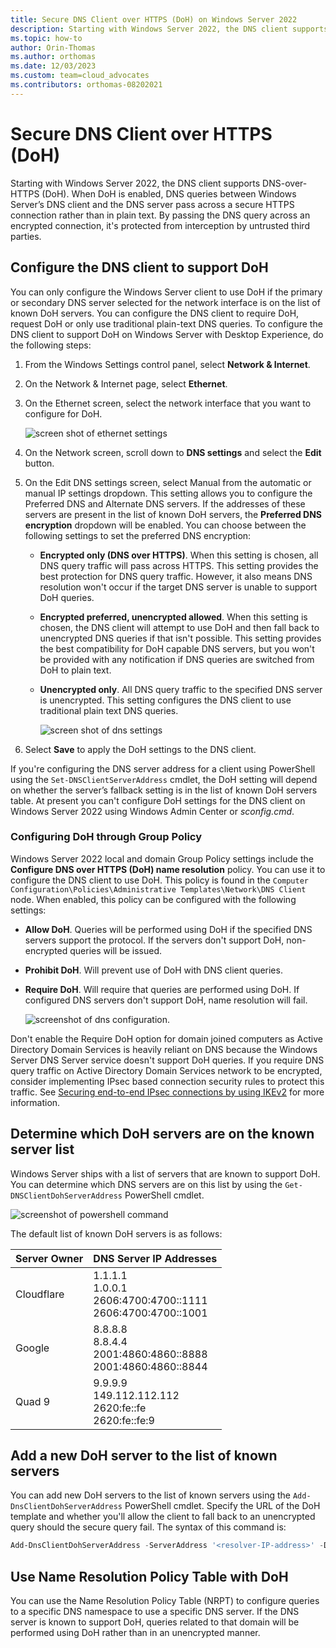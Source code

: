 ```yaml
---
title: Secure DNS Client over HTTPS (DoH) on Windows Server 2022
description: Starting with Windows Server 2022, the DNS client supports DNS-over-HTTPS (DoH). When DoH is enabled, DNS queries between Windows Server’s DNS client and the DNS server pass across a secure HTTPS connection rather than in plain text. By passing the DNS query across an encrypted connection, it's protected from interception by untrusted third parties.
ms.topic: how-to
author: Orin-Thomas
ms.author: orthomas
ms.date: 12/03/2023
ms.custom: team=cloud_advocates
ms.contributors: orthomas-08202021
---
```


# Secure DNS Client over HTTPS (DoH)

Starting with Windows Server 2022, the DNS client supports DNS-over-HTTPS (DoH). When DoH is enabled, DNS queries between Windows Server’s DNS client and the DNS server pass across a secure HTTPS connection rather than in plain text. By passing the DNS query across an encrypted connection, it's protected from interception by untrusted third parties.

## Configure the DNS client to support DoH

You can only configure the Windows Server client to use DoH if the primary or secondary DNS server selected for the network interface is on the list of known DoH servers. You can configure the DNS client to require DoH, request DoH or only use traditional plain-text DNS queries. To configure the DNS client to support DoH on Windows Server with Desktop Experience, do the following steps:

1. From the Windows Settings control panel, select **Network & Internet**.
2. On the Network & Internet page, select **Ethernet**.
3. On the Ethernet screen, select the network interface that you want to
    configure for DoH.

    ![screen shot of ethernet settings](../media/doh-client-support/ethernet.png)

4. On the Network screen, scroll down to **DNS settings** and select the
    **Edit** button.
5. On the Edit DNS settings screen, select Manual from the automatic or manual
    IP settings dropdown. This setting allows you to configure the Preferred DNS
    and Alternate DNS servers. If the addresses of these servers are present in
    the list of known DoH servers, the **Preferred DNS encryption** dropdown
    will be enabled. You can choose between the following settings to set the
    preferred DNS encryption:

    - **Encrypted only (DNS over HTTPS)**. When this setting is chosen, all
        DNS query traffic will pass across HTTPS. This setting provides the best
        protection for DNS query traffic. However, it also means DNS resolution won't
        occur if the target DNS server is unable to support DoH queries.

    - **Encrypted preferred, unencrypted allowed**. When this setting is
        chosen, the DNS client will attempt to use DoH and then fall back to
        unencrypted DNS queries if that isn't possible. This setting provides
        the best compatibility for DoH capable DNS servers, but you won't be
        provided with any notification if DNS queries are switched from DoH to
        plain text.

    - **Unencrypted only**. All DNS query traffic to the specified DNS server
        is unencrypted. This setting configures the DNS client to use
        traditional plain text DNS queries.

        ![screen shot of dns settings](../media/doh-client-support/dns-settings.png)

6. Select **Save** to apply the DoH settings to the DNS client.

If you're configuring the DNS server address for a client using PowerShell
using the `Set-DNSClientServerAddress` cmdlet, the DoH setting will depend on
whether the server’s fallback setting is in the list of known DoH servers table. At present you can't
configure DoH settings for the DNS client on Windows Server 2022 using Windows
Admin Center or *sconfig.cmd*.

### Configuring DoH through Group Policy

Windows Server 2022 local and domain Group Policy settings include the **Configure DNS over HTTPS
(DoH) name resolution** policy. You can use it to configure the DNS client to use DoH. This policy is found in the `Computer
Configuration\Policies\Administrative Templates\Network\DNS Client` node. When
enabled, this policy can be configured with the following settings:

- **Allow DoH**. Queries will be performed using DoH if the specified DNS
    servers support the protocol. If the servers don't support DoH,
    non-encrypted queries will be issued.

- **Prohibit DoH**. Will prevent use of DoH with DNS client queries.

- **Require DoH**. Will require that queries are performed using DoH. If
    configured DNS servers don't support DoH, name resolution will fail.

    ![screenshot of dns configuration.](../media/doh-client-support/dns-configuration.png)

Don't enable the Require DoH option for domain joined computers as
Active Directory Domain Services is heavily reliant on DNS because the Windows
Server DNS Server service doesn't support DoH queries. If you require DNS
query traffic on Active Directory Domain Services network to be encrypted,
consider implementing IPsec based connection security rules to protect this
traffic. See [Securing end-to-end IPsec connections by using IKEv2](/windows/security/threat-protection/windows-firewall/securing-end-to-end-ipsec-connections-by-using-ikev2) for more information.

## Determine which DoH servers are on the known server list

Windows Server ships with a list of servers that are known to support DoH.
You can determine which DNS servers are on this list by using the
`Get-DNSClientDohServerAddress` PowerShell cmdlet.

![screenshot of powershell command](../media/doh-client-support/powershell.png)

The default list of known DoH servers is as follows:

| Server Owner | DNS Server IP Addresses |
|---|---|
| Cloudflare | 1.1.1.1<br/>1.0.0.1<br/>2606:4700:4700::1111<br/>2606:4700:4700::1001 |
| Google | 8.8.8.8<br/>8.8.4.4<br/>2001:4860:4860::8888<br/>2001:4860:4860::8844 |
| Quad 9 | 9.9.9.9<br/>149.112.112.112<br/>2620:fe::fe<br/>2620:fe::fe:9 |

## Add a new DoH server to the list of known servers

You can add new DoH servers to the list of known servers using the
`Add-DnsClientDohServerAddress` PowerShell cmdlet. Specify the URL of the
DoH template and whether you'll allow the client to fall back to an
unencrypted query should the secure query fail. The syntax of this command is:

```PowerShell
Add-DnsClientDohServerAddress -ServerAddress '<resolver-IP-address>' -DohTemplate '<resolver-DoH-template>' -AllowFallbackToUdp $False -AutoUpgrade $True
```

## Use Name Resolution Policy Table with DoH

You can use the Name Resolution Policy Table (NRPT) to configure queries to a specific DNS namespace to use a
specific DNS server. If the DNS server is known to
support DoH, queries related to that domain will be performed using DoH rather
than in an unencrypted manner.
